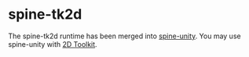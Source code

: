 # spine-tk2d

The spine-tk2d runtime has been merged into [spine-unity](https://github.com/EsotericSoftware/spine-runtimes/tree/master/spine-unity). You may use spine-unity with [2D Toolkit](http://www.unikronsoftware.com/2dtoolkit/).
